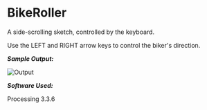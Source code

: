 # BikeRoller
A side-scrolling sketch, controlled by the keyboard.
<p>Use the LEFT and RIGHT arrow keys to control the biker's direction.</p>

<p><i><b>Sample Output:</b></i></p>

![Output](https://user-images.githubusercontent.com/29173873/34650695-44488566-f3eb-11e7-879a-c24534db1c1b.gif)

<i><b>Software Used:</i></b>

<p>Processing 3.3.6</p>


